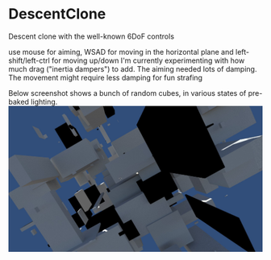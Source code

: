 # DescentClone
Descent clone with the well-known 6DoF controls

use mouse for aiming, WSAD for moving in the horizontal plane and left-shift/left-ctrl for moving up/down
I'm currently experimenting with how much drag ("inertia dampers") to add. The aiming needed lots of damping. The movement might require less damping for fun strafing

Below screenshot shows a bunch of random cubes, in various states of pre-baked lighting.
![screenshot](info/Screenshot-halfbaked.jpg?raw=true)
